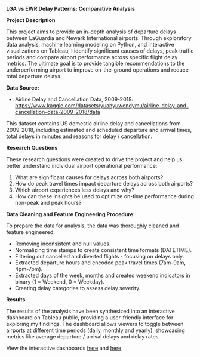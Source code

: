 **LGA vs EWR Delay Patterns: Comparative Analysis**

**Project Description**

This project aims to provide an in-depth analysis of departure delays between LaGuardia and Newark International airports. Through exploratory data analysis, machine learning modeling on Python, and interactive visualizations on Tableau, I identify significant causes of delays, peak traffic periods and compare airport performance across specific flight delay metrics. The ultimate goal is to provide tangible recommendations to the underperforming airport to improve on-the-ground operations and reduce total departure delays.

**Data Source:**

- Airline Delay and Cancellation Data, 2009-2018: https://www.kaggle.com/datasets/yuanyuwendymu/airline-delay-and-cancellation-data-2009-2018/data

This dataset contains US domestic airline delay and cancellations from 2009-2018, including estimated and scheduled departure and arrival times, total delays in minutes and reasons for delay / cancellation. 

**Research Questions**

These research questions were created to drive the project and help us better understand individual airport operational performance: 

1. What are significant causes for delays across both airports?
2. How do peak travel times impact departure delays across both airports?
3. Which airport experiences less delays and why?
4. How can these insights be used to optimize on-time performance during non-peak and peak hours?

**Data Cleaning and Feature Engineering Procedure:**

To prepare the data for analysis, the data was thoroughly cleaned and feature engineered: 
- Removing inconsistent and null values.
- Normalizing time stamps to create consistent time formats (DATETIME).
- Filtering out cancelled and diverted flights - focusing on delays only.
- Extracted departure hours and encoded peak travel times (7am-9am, 4pm-7pm).
- Extracted days of the week, months and created weekend indicators in binary (1 = Weekend, 0 = Weekday).
- Creating delay categories to assess delay severity.

**Results**

The results of the analysis have been synthesized into an interactive dashboard on Tableau public, providing a user-friendly interface for exploring my findings. The dashboard allows viewers to toggle between airports at different time periods (daily, monthly and yearly), showcasing metrics like average departure / arrival delays and delay rates.

View the interactive dashboards [here](https://public.tableau.com/views/LGAandEWRDelayStatistics2014-2018ChartsDashboards/DelayProportions?:language=en-US&:sid=&:redirect=auth&:display_count=n&:origin=viz_share_link) and [here](https://public.tableau.com/views/DepartureandArrivalStatistics-LGAandEWR/DepartureandArrivalStats?:language=en-US&:sid=&:redirect=auth&:display_count=n&:origin=viz_share_link). 
